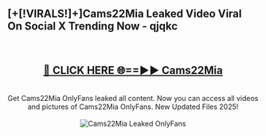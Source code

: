 <h2>[+[!VIRALS!]+]Cams22Mia Leaked Video Viral On Social X Trending Now - qjqkc</h2>
<br>
<div align="center">
<h2><a href="https://libra.edu.pl?Cams22Mia" rel="nofollow">🔴 CLICK HERE 🌐==►► Cams22Mia</a></h2>
<br>
Get Cams22Mia OnlyFans leaked all content. Now you can access all videos and pictures of Cams22Mia OnlyFans. New Updated Files 2025!
<br>
<br>
<a href="https://libra.edu.pl?Cams22Mia" rel="nofollow" data-target="animated-image.originalLink"><img src="https://i.ibb.co.com/WyWwxjT/player-gif2.gif" alt="Cams22Mia Leaked OnlyFans" style="max-width: 100%; display: inline-block;" data-target="animated-image.originalImage"></a>
</div>
<br>